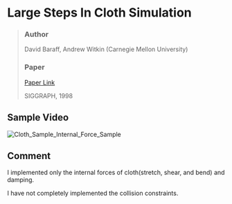 # Large Steps In Cloth Simulation

> ### Author 
> David Baraff, Andrew Witkin (Carnegie Mellon University)
>
> ### Paper
>
> [Paper Link](https://dl.acm.org/doi/pdf/10.1145/280814.280821)
>
> SIGGRAPH, 1998

## Sample Video

![Cloth_Sample_Internal_Force_Sample](https://github.com/yeduk3/LargeStepsInClothSimulation/tree/main/example.gif) 

## Comment

I implemented only the internal forces of cloth(stretch, shear, and bend) and damping.

I have not completely implemented the collision constraints.



